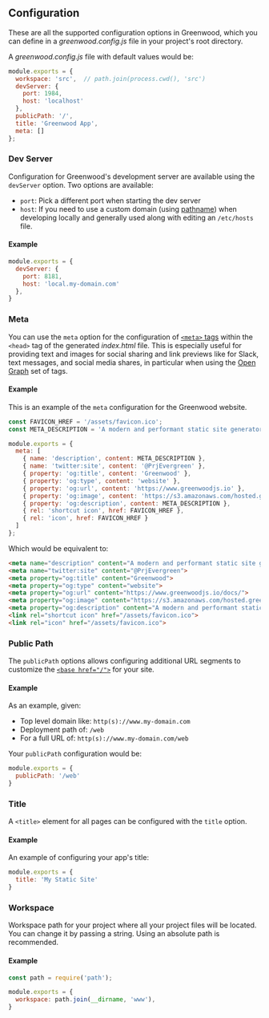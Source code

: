 ## Configuration
These are all the supported configuration options in Greenwood, which you can define in a _greenwood.config.js_ file in your project's root directory.

A _greenwood.config.js_ file with default values would be:
```js
module.exports = {
  workspace: 'src',  // path.join(process.cwd(), 'src')
  devServer: {
    port: 1984,
    host: 'localhost'
  },
  publicPath: '/',
  title: 'Greenwood App',
  meta: []
};
```

### Dev Server
Configuration for Greenwood's development server are available using the `devServer` option.  Two options are available:
- `port`: Pick a different port when starting the dev server
- `host`: If you need to use a custom domain (using [pathname](https://nodejs.org/api/url.html#url_url_pathname)) when developing locally and generally used along with editing an `/etc/hosts` file.

#### Example
```js
module.exports = {
  devServer: {
    port: 8181,
    host: 'local.my-domain.com'
  },
}
```


### Meta
You can use the `meta` option for the configuration of [`<meta>` tags](https://developer.mozilla.org/en-US/docs/Learn/HTML/Introduction_to_HTML/The_head_metadata_in_HTML) within the `<head>` tag of the generated _index.html_ file.  This is especially useful for providing text and images for social sharing and link previews like for Slack, text messages, and social media shares, in particular when using the [Open Graph](https://ogp.me/) set of tags.

#### Example
This is an example of the `meta` configuration for the Greenwood website.

```js
const FAVICON_HREF = '/assets/favicon.ico';
const META_DESCRIPTION = 'A modern and performant static site generator supporting Web Component based development';

module.exports = {
  meta: [
    { name: 'description', content: META_DESCRIPTION },
    { name: 'twitter:site', content: '@PrjEvergreen' },
    { property: 'og:title', content: 'Greenwood' },
    { property: 'og:type', content: 'website' },
    { property: 'og:url', content: 'https://www.greenwoodjs.io' },
    { property: 'og:image', content: 'https://s3.amazonaws.com/hosted.greenwoodjs.io/greenwood-logo.png' },
    { property: 'og:description', content: META_DESCRIPTION },
    { rel: 'shortcut icon', href: FAVICON_HREF },
    { rel: 'icon', href: FAVICON_HREF }
  ]
};
```

Which would be equivalent to:

```html
<meta name="description" content="A modern and performant static site generator supporting Web Component based development">
<meta name="twitter:site" content="@PrjEvergreen">
<meta property="og:title" content="Greenwood">
<meta property="og:type" content="website">
<meta property="og:url" content="https://www.greenwoodjs.io/docs/">
<meta property="og:image" content="https://s3.amazonaws.com/hosted.greenwoodjs.io/greenwood-logo.png">
<meta property="og:description" content="A modern and performant static site generator supporting Web Component based development">
<link rel="shortcut icon" href="/assets/favicon.ico">
<link rel="icon" href="/assets/favicon.ico">
```

### Public Path
The `publicPath` options allows configuring additional URL segments to customize the [`<base href="/">`](https://developer.mozilla.org/en-US/docs/Web/HTML/Element/base) for your site.

#### Example
As an example, given:
- Top level domain like: `http(s)://www.my-domain.com`
- Deployment path of: `/web`
- For a full URL of: `http(s)://www.my-domain.com/web`

Your `publicPath` configuration would be:
```js
module.exports = {
  publicPath: '/web'
}
```

### Title
A `<title>` element for all pages can be configured with the `title` option.

#### Example
An example of configuring your app's title:
```js
module.exports = {
  title: 'My Static Site'
}
```

### Workspace
Workspace path for your project where all your project files will be located.  You can change it by passing a string.  Using an absolute path is recommended.

#### Example
```js
const path = require('path');

module.exports = {
  workspace: path.join(__dirname, 'www'),
}
```
